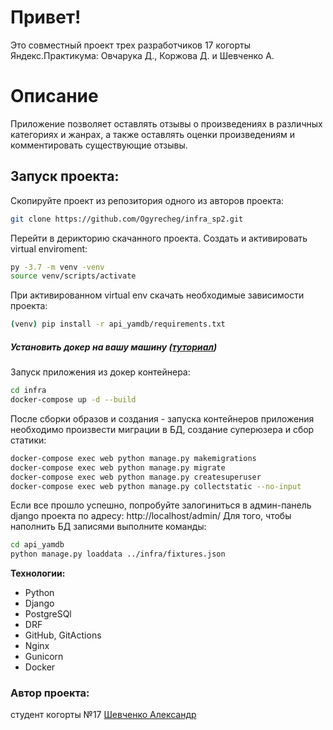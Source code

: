# Привет! 
 Это совместный проект трех разработчиков 17 когорты
Яндекс.Практикума: Овчарука Д., Коржова Д. и Шевченко А.

# Описание
Приложение позволяет оставлять отзывы о произведениях в различных категориях и жанрах, а также оставлять оценки произведениям и комментировать существующие отзывы.

## Запуск проекта:
Скопируйте проект из репозитория одного из авторов проекта:
```bash 
git clone https://github.com/Ogyrecheg/infra_sp2.git
```
Перейти в дерикторию скачанного проекта.
Создать и активировать virtual enviroment:
```bash
py -3.7 -m venv -venv
source venv/scripts/activate
```
При активированном virtual env скачать необходимые зависимости проекта:
```bash
(venv) pip install -r api_yamdb/requirements.txt
```
##### Установить докер на вашу машину ([туториал](https://docs.docker.com/engine/install/))
Запуск приложения из докер контейнера:
```bash
cd infra
docker-compose up -d --build
```
После сборки образов и создания - запуска контейнеров приложения необходимо произвести миграции в БД, создание суперюзера и сбор статики:
```bash
docker-compose exec web python manage.py makemigrations
docker-compose exec web python manage.py migrate
docker-compose exec web python manage.py createsuperuser
docker-compose exec web python manage.py collectstatic --no-input
```
Если все прошло успешно, попробуйте залогиниться в админ-панель django проекта по адресу:
http://localhost/admin/
Для того, чтобы наполнить БД записями выполните команды:
```bash
cd api_yamdb
python manage.py loaddata ../infra/fixtures.json
```

**Технологии:**
- Python
- Django
- PostgreSQl
- DRF
- GitHub, GitActions
- Nginx
- Gunicorn
- Docker

### Автор проекта:
студент когорты №17 [Шевченко Александр](https://github.com/Ogyrecheg)
